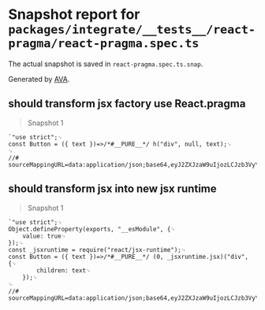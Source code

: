 # Snapshot report for `packages/integrate/__tests__/react-pragma/react-pragma.spec.ts`

The actual snapshot is saved in `react-pragma.spec.ts.snap`.

Generated by [AVA](https://avajs.dev).

## should transform jsx factory use React.pragma

> Snapshot 1

    `"use strict";␊
    const Button = ({ text })=>/*#__PURE__*/ h("div", null, text);␊
    ␊
    //# sourceMappingURL=data:application/json;base64,eyJ2ZXJzaW9uIjozLCJzb3VyY2VzIjpbInRlc3QudHN4Il0sInNvdXJjZXNDb250ZW50IjpbIlxuICBjb25zdCBCdXR0b24gPSAoeyB0ZXh0IH0pID0+IChcbiAgICA8ZGl2PlxuICAgICAge3RleHR9XG4gICAgPC9kaXY+XG4gIClcbiJdLCJuYW1lcyI6WyJCdXR0b24iLCJ0ZXh0IiwiZGl2Il0sInJhbmdlTWFwcGluZ3MiOiI7IiwibWFwcGluZ3MiOiI7QUFDRSxNQUFNQSxTQUFTLENBQUMsRUFBRUMsSUFBSSxFQUFFLGlCQUN0QixFQUFDQyxhQUNFRCJ9`

## should transform jsx into new jsx runtime

> Snapshot 1

    `"use strict";␊
    Object.defineProperty(exports, "__esModule", {␊
        value: true␊
    });␊
    const _jsxruntime = require("react/jsx-runtime");␊
    const Button = ({ text })=>/*#__PURE__*/ (0, _jsxruntime.jsx)("div", {␊
            children: text␊
        });␊
    ␊
    //# sourceMappingURL=data:application/json;base64,eyJ2ZXJzaW9uIjozLCJzb3VyY2VzIjpbInRlc3QudHN4Il0sInNvdXJjZXNDb250ZW50IjpbIlxuICBjb25zdCBCdXR0b24gPSAoeyB0ZXh0IH0pID0+IChcbiAgICA8ZGl2PlxuICAgICAge3RleHR9XG4gICAgPC9kaXY+XG4gIClcbiJdLCJuYW1lcyI6WyJCdXR0b24iLCJ0ZXh0IiwiZGl2Il0sInJhbmdlTWFwcGluZ3MiOiI7Ozs7OzsiLCJtYXBwaW5ncyI6Ijs7Ozs7QUFDRSxNQUFNQSxTQUFTLENBQUMsRUFBRUMsSUFBSSxFQUFFLGlCQUN0QixxQkFBQ0M7a0JBQ0VEIn0=`
